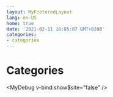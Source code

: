 ```yaml
---
layout: MyFooteredLayout
lang: en-US
home: true
date: '2021-02-11 16:05:07 GMT+0200'
categories:
- categories
---
```


# Categories

<MyCategories />

<MyDebug v-bind:show$site="false" />
